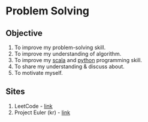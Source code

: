 # Problem Solving

## Objective

1. To improve my problem-solving skill.
2. To improve my understanding of algorithm.
3. To improve my [scala](https://www.scala-lang.org/) and [python](https://www.python.org/) programming skill.
4. To share my understanding & discuss about.
5. To motivate myself.

## Sites

1. LeetCode - [link](https://leetcode.com/problemset/all/)
2. Project Euler (kr) - [link](http://projecteuler.kr)
